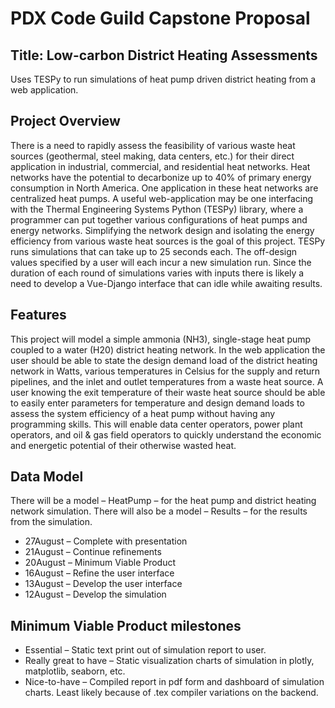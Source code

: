 # PDX Code Guild Capstone Proposal

## Title: Low-carbon District Heating Assessments
Uses TESPy to run simulations of heat pump driven district heating from a web application. 

## Project Overview
There is a need to rapidly assess the feasibility of various waste heat sources (geothermal, steel making, data centers, etc.) for their direct application in industrial, commercial, and residential heat networks. Heat networks have the potential to decarbonize up to 40% of primary energy consumption in North America. One application in these heat networks are centralized heat pumps. 
A useful web-application may be one interfacing with the Thermal Engineering Systems Python (TESPy) library, where a programmer can put together various configurations of heat pumps and energy networks. Simplifying the network design and isolating the energy efficiency from various waste heat sources is the goal of this project. 
TESPy runs simulations that can take up to 25 seconds each. The off-design values specified by a user will each incur a new simulation run. Since the duration of each round of simulations varies with inputs there is likely a need to develop a Vue-Django interface that can idle while awaiting results. 
## Features
This project will model a simple ammonia (NH3), single-stage heat pump coupled to a water (H20) district heating network. In the web application the user should be able to state the design demand load of the district heating network in Watts, various temperatures in Celsius for the supply and return pipelines, and the inlet and outlet temperatures from a waste heat source. 
A user knowing the exit temperature of their waste heat source should be able to easily enter parameters for temperature and design demand loads to assess the system efficiency of a heat pump without having any programming skills. This will enable data center operators, power plant operators, and oil & gas field operators to quickly understand the economic and energetic potential of their otherwise wasted heat.
## Data Model
There will be a model – HeatPump – for the heat pump and district heating network simulation. There will also be a model – Results – for the results from the simulation.
- 27August – Complete with presentation	
- 21August – Continue refinements
- 20August – Minimum Viable Product
- 16August – Refine the user interface
- 13August – Develop the user interface
- 12August – Develop the simulation

## Minimum Viable Product milestones
* Essential – Static text print out of simulation report to user.
* Really great to have – Static visualization charts of simulation in plotly, matplotlib, seaborn, etc. 
* Nice-to-have – Compiled report in pdf form and dashboard of simulation charts. Least likely because of .tex compiler variations on the backend.
